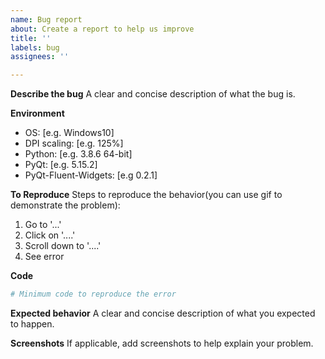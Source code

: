 ```yaml
---
name: Bug report
about: Create a report to help us improve
title: ''
labels: bug
assignees: ''

---
```


<!-- 作者还是个学生，有更加重要的事情等着自己完成。因为开源很累也没有经济收入，所以只会抽出一些周末时间来维护这个项目。新组件会按照自己的计划进行添加，请不要提关于新组件需求的 issue。考虑到代码风格和日后维护，暂时不接受新组件的 PR。如果真的很想要这个组件，可以考虑在爱发电中支持作者的开发 -->

**Describe the bug**
A clear and concise description of what the bug is.

**Environment**
- OS: [e.g. Windows10]
- DPI scaling: [e.g. 125%]
- Python: [e.g. 3.8.6 64-bit]
- PyQt: [e.g. 5.15.2]
- PyQt-Fluent-Widgets: [e.g 0.2.1]

**To Reproduce**
Steps to reproduce the behavior(you can use gif to demonstrate the problem):
1. Go to '...'
2. Click on '....'
3. Scroll down to '....'
4. See error

**Code**
```python
# Minimum code to reproduce the error

```

**Expected behavior**
A clear and concise description of what you expected to happen.

**Screenshots**
If applicable, add screenshots to help explain your problem.
